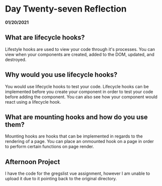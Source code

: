 # Day Twenty-seven Reflection
__01/20/2021__

## What are lifecycle hooks?

Lifestyle hooks are used to view your code through it's processes. You can view when your components are created, added to the DOM, updated, and destroyed. 
## Why would you use lifecycle hooks?

You would use lifecycle hooks to test your code. Lifecycle hooks can be implemented before you create your component in order to test your code before adding the component. You can also see how your component would react using a lifecycle hook.

## What are mounting hooks and how do you use them?

Mounting hooks are hooks that can be implemented in regards to the rendering of a page. You can place an onmounted hook on a page in order to perform certain functions on page render. 

## Afternoon Project

I have the code for the gregslist vue assignment, however I am unable to upload it due to it pointing back to the original directory.